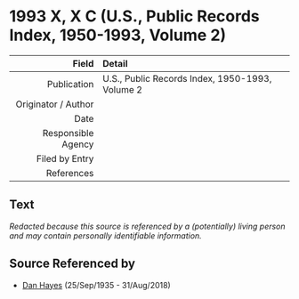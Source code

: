 ﻿---
layout: page
permalink: /sources/s14808797
---

# 1993 X, X C (U.S., Public Records Index, 1950-1993, Volume 2)

Field | Detail
---:|:---
Publication | U.S., Public Records Index, 1950-1993, Volume 2
Originator / Author | 
Date | 
Responsible Agency | 
Filed by Entry | 
References | 

## Text

_Redacted because this source is referenced by a (potentially) living person and may contain personally identifiable information._

## Source Referenced by

* [Dan Hayes](../people/@76918782@-dan-hayes-b1935-9-25-d2018-8-31.md) (25/Sep/1935 - 31/Aug/2018)
